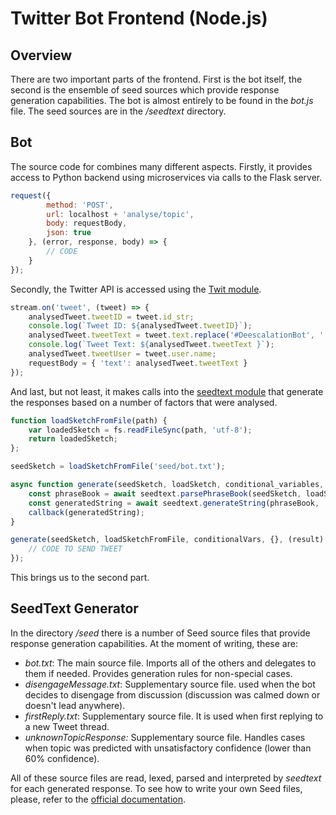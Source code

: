 # Twitter Bot Frontend (Node.js)

## Overview

There are two important parts of the frontend. First is the bot itself, the second is the ensemble of seed sources which provide response generation capabilities. The bot is almost entirely to be found in the _bot.js_ file. The seed sources are in the */seedtext* directory.

## Bot 

The source code for combines many different aspects. Firstly, it provides access to Python backend using microservices via calls to the Flask server.

```javascript
request({
        method: 'POST',
        url: localhost + 'analyse/topic',
        body: requestBody,
        json: true
    }, (error, response, body) => {
    	// CODE
    }
});
```

Secondly, the Twitter API is accessed using the [Twit module](https://www.npmjs.com/package/twit).

```javascript
stream.on('tweet', (tweet) => {
    analysedTweet.tweetID = tweet.id_str;
    console.log(`Tweet ID: ${analysedTweet.tweetID}`);
    analysedTweet.tweetText = tweet.text.replace('#DeescalationBot', '');
    console.log(`Tweet Text: ${analysedTweet.tweetText }`);
    analysedTweet.tweetUser = tweet.user.name;
    requestBody = { 'text': analysedTweet.tweetText }
});
```

And last, but not least, it makes calls into the [seedtext module](https://www.npmjs.com/package/seedtext) that generate the responses based on a number of factors that were analysed.

```javascript
function loadSketchFromFile(path) {
    var loadedSketch = fs.readFileSync(path, 'utf-8');
    return loadedSketch;
}; 

seedSketch = loadSketchFromFile('seed/bot.txt');   

async function generate(seedSketch, loadSketch, conditional_variables, globalMemory, callback) {
    const phraseBook = await seedtext.parsePhraseBook(seedSketch, loadSketch, conditional_variables);
    const generatedString = await seedtext.generateString(phraseBook, 'root', globalMemory, seed=42);
    callback(generatedString);
}

generate(seedSketch, loadSketchFromFile, conditionalVars, {}, (result) => {
	// CODE TO SEND TWEET
});
```

This brings us to the second part.

## SeedText Generator

In the directory */seed* there is a number of Seed source files that provide response generation capabilities. At the moment of writing, these are:

- *bot.txt*: The main source file. Imports all of the others and delegates to them if needed. Provides generation rules for non-special cases.
- *disengageMessage.txt*: Supplementary source file. used when the bot decides to disengage from discussion (discussion was calmed down or doesn't lead anywhere).
- *firstReply.txt*: Supplementary source file. It is used when first replying to a new Tweet thread.
- *unknownTopicResponse:* Supplementary source file. Handles cases when topic was predicted with unsatisfactory confidence (lower than 60% confidence).

All of these source files are read, lexed, parsed and interpreted by *seedtext* for each generated response. To see how to write your own Seed files, please, refer to the [official documentation](https://seed.emrg.be/docs).


